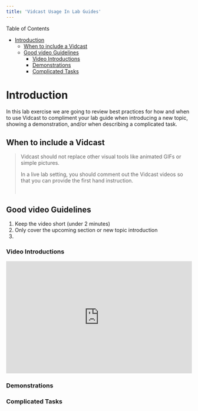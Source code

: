 ```yaml
---
title: 'Vidcast Usage In Lab Guides'
---
```


Table of Contents
- [Introduction](#introduction)
  - [When to include a Vidcast](#when-to-include-a-vidcast)
  - [Good video Guidelines](#good-video-guidelines)
    - [Video Introductions](#video-introductions)
    - [Demonstrations](#demonstrations)
    - [Complicated Tasks](#complicated-tasks)

# Introduction

In this lab exercise we are going to review best practices for how and when to use Vidcast to compliment your lab guide when introducing a new topic, showing a demonstration, and/or when describing a complicated task.  

## When to include a Vidcast
> Vidcast should not replace other visual tools like animated GIFs or simple pictures.
>
> In a live lab setting, you should comment out the Vidcast videos so that you can provide the first hand instruction.
> 
> ` `

## Good video Guidelines
1. Keep the video short (under 2 minutes)
2. Only cover the upcoming section or new topic introduction
3.  

### Video Introductions

<div style="padding-bottom:60.25%; position:relative; display:block; width: 100%">
	<iframe src="https://app.vidcast.io/share/embed/3f42cfb1-9995-4ab8-94db-d957da003613" width="100%" height="100%" title="VPOP Voice Provisioning" frameborder="0" loading="lazy" allowfullscreen style="position:absolute; top:0; left: 0"></iframe>
</div>

### Demonstrations



### Complicated Tasks

